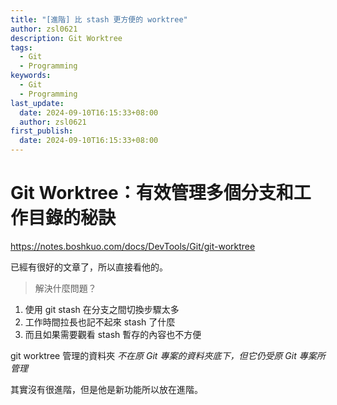 ```yaml
---
title: "[進階] 比 stash 更方便的 worktree"
author: zsl0621
description: Git Worktree
tags:
  - Git
  - Programming
keywords:
  - Git
  - Programming
last_update:
  date: 2024-09-10T16:15:33+08:00
  author: zsl0621
first_publish:
  date: 2024-09-10T16:15:33+08:00
---
```


# Git Worktree：有效管理多個分支和工作目錄的秘訣
https://notes.boshkuo.com/docs/DevTools/Git/git-worktree

已經有很好的文章了，所以直接看他的。

> 解決什麼問題？  
1. 使用 git stash 在分支之間切換步驟太多
2. 工作時間拉長也記不起來 stash 了什麼
3. 而且如果需要觀看 stash 暫存的內容也不方便

git worktree 管理的資料夾 _不在原 Git 專案的資料夾底下，但它仍受原 Git 專案所管理_

其實沒有很進階，但是他是新功能所以放在進階。